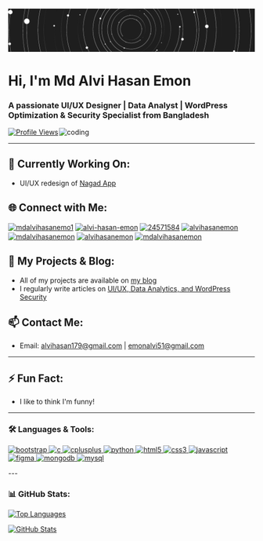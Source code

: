 ![Logo](https://github.com/mdalvihasanemon/Alvi-Hasan-Emon/blob/main/GitHub%20Benner.png.jpg)

# Hi, I'm Md Alvi Hasan Emon
### A passionate UI/UX Designer | Data Analyst | WordPress Optimization & Security Specialist from Bangladesh

<img align="right" alt="coding" width="400" src="https://user-images.githubusercontent.com/55389276/140866485-8fb1c876-9a8f-4d6a-98dc-08c4981eaf70.gif">

[![Profile Views](https://komarev.com/ghpvc/?username=mdalvihasanemon&label=Profile%20views&color=0e75b6&style=flat)](https://github.com/mdalvihasanemon)

---

## 🔭 Currently Working On:
- UI/UX redesign of [Nagad App](https://www.figma.com/community/file/1359810458565667670)

## 🌐 Connect with Me:
<p align="left">
  <a href="https://twitter.com/mdalvihasanemo1" target="blank"><img align="center" src="https://img.shields.io/twitter/follow/mdalvihasanemo1?logo=twitter&style=for-the-badge" alt="mdalvihasanemo1" /></a>
  <a href="https://linkedin.com/in/alvi-hasan-emon" target="blank"><img align="center" src="https://img.shields.io/badge/LinkedIn-%230077B5?style=for-the-badge&logo=linkedin&logoColor=white" alt="alvi-hasan-emon" /></a>
  <a href="https://stackoverflow.com/users/24571584" target="blank"><img align="center" src="https://img.shields.io/badge/StackOverflow-%23F48024?style=for-the-badge&logo=stackoverflow&logoColor=white" alt="24571584" /></a>
  <a href="https://www.instagram.com/alvihasanemon_official/" target="blank"><img align="center" src="https://img.shields.io/badge/Instagram-%23E4405F?style=for-the-badge&logo=instagram&logoColor=white" alt="alvihasanemon" /></a>
  <a href="https://dribbble.com/mdalvihasanemon" target="blank"><img align="center" src="https://img.shields.io/badge/Dribbble-%23EA4C89?style=for-the-badge&logo=dribbble&logoColor=white" alt="mdalvihasanemon" /></a>
  <a href="https://www.behance.net/alvihasanemon" target="blank"><img align="center" src="https://img.shields.io/badge/Behance-%23191919?style=for-the-badge&logo=behance&logoColor=white" alt="alvihasanemon" /></a>
  <a href="https://www.youtube.com/@AlviHasanEmon" target="blank"><img align="center" src="https://img.shields.io/badge/YouTube-%23FF0000?style=for-the-badge&logo=youtube&logoColor=white" alt="mdalvihasanemon" /></a>
</p>

## 📑 My Projects & Blog:
- All of my projects are available on [my blog](https://alvihasanemon.blogspot.com/)
- I regularly write articles on [UI/UX, Data Analytics, and WordPress Security](https://alvihasanemon.blogspot.com/)

## 📫 Contact Me:
- Email: [alvihasan179@gmail.com](mailto:alvihasan179@gmail.com) | [emonalvi51@gmail.com](mailto:emonalvi51@gmail.com)

---

## ⚡ Fun Fact:
- I like to think I'm funny!

---
### 🛠️ Languages & Tools: 
  <a href="https://getbootstrap.com" target="_blank" rel="noreferrer"> <img src="https://cdn.jsdelivr.net/gh/devicons/devicon/icons/bootstrap/bootstrap-original.svg" alt="bootstrap" width="40" height="40"/> </a>
  <a href="https://www.cprogramming.com/" target="_blank" rel="noreferrer"> <img src="https://cdn.jsdelivr.net/gh/devicons/devicon/icons/c/c-original.svg" alt="c" width="40" height="40"/> </a> 
  <a href="https://www.w3schools.com/cpp/" target="_blank" rel="noreferrer"> <img src="https://cdn.jsdelivr.net/gh/devicons/devicon/icons/cplusplus/cplusplus-original.svg" alt="cplusplus" width="40" height="40"/> </a>
   <a href="https://www.python.org" target="_blank" rel="noreferrer"> <img src="https://cdn.jsdelivr.net/gh/devicons/devicon/icons/python/python-original.svg" alt="python" width="40" height="40"/> </a> 
  <a href="https://www.w3.org/html/" target="_blank" rel="noreferrer"> <img src="https://cdn.jsdelivr.net/gh/devicons/devicon/icons/html5/html5-original.svg" alt="html5" width="40" height="40"/> </a>
  <a href="https://www.w3schools.com/css/" target="_blank" rel="noreferrer"> <img src="https://cdn.jsdelivr.net/gh/devicons/devicon/icons/css3/css3-original.svg" alt="css3" width="40" height="40"/> </a> 
  <a href="https://www.javascript.com/" target="_blank" rel="noreferrer"> <img src="https://cdn.jsdelivr.net/gh/devicons/devicon/icons/javascript/javascript-original.svg" alt="javascript" width="40" height="40"/> </a>
  <a href="https://www.figma.com/" target="_blank" rel="noreferrer"> <img src="https://cdn.jsdelivr.net/gh/devicons/devicon/icons/figma/figma-original.svg" alt="figma" width="40" height="40"/> </a> 
  <a href="https://www.mongodb.com/" target="_blank" rel="noreferrer"> <img src="https://cdn.jsdelivr.net/gh/devicons/devicon/icons/mongodb/mongodb-original.svg" alt="mongodb" width="40" height="40"/> </a> 
  <a href="https://www.mysql.com/" target="_blank" rel="noreferrer"> <img src="https://cdn.jsdelivr.net/gh/devicons/devicon/icons/mysql/mysql-original.svg" alt="mysql" width="40" height="40"/> </a>
 
</p>
---

### 📊 GitHub Stats:
[![Top Languages](https://github-readme-stats.vercel.app/api/top-langs?username=mdalvihasanemon&show_icons=true&locale=en&layout=compact)](https://github.com/mdalvihasanemon)

[![GitHub Stats](https://github-readme-stats.vercel.app/api?username=mdalvihasanemon&show_icons=true&locale=en)](https://github.com/mdalvihasanemon)
